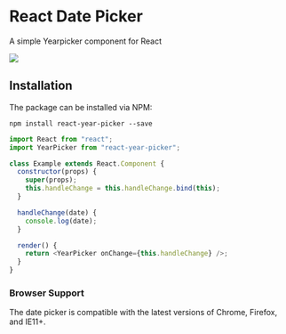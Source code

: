 # React Date Picker

A simple Yearpicker component for React

![](https://user-images.githubusercontent.com/20069293/35214449-3ac3593e-ff72-11e7-986e-38e62b5c4ddd.png)

## Installation

The package can be installed via NPM:

```
npm install react-year-picker --save
```

```js
import React from "react";
import YearPicker from "react-year-picker";

class Example extends React.Component {
  constructor(props) {
    super(props);
    this.handleChange = this.handleChange.bind(this);
  }

  handleChange(date) {
    console.log(date);
  }

  render() {
    return <YearPicker onChange={this.handleChange} />;
  }
}
```

### Browser Support

The date picker is compatible with the latest versions of Chrome, Firefox, and IE11+.
